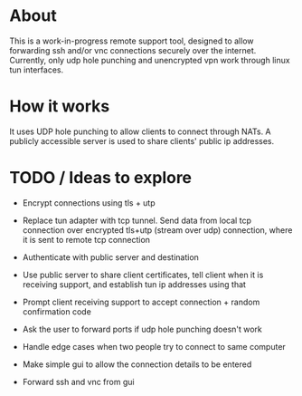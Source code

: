 # About

This is a work-in-progress remote support tool, designed to allow forwarding ssh and/or vnc connections securely over the internet. 
Currently, only udp hole punching and unencrypted vpn work through linux tun interfaces.

# How it works

It uses UDP hole punching to allow clients to connect through NATs. A publicly accessible server is used to share clients' public ip addresses.

# TODO / Ideas to explore

- Encrypt connections using tls + utp
- Replace tun adapter with tcp tunnel. Send data from local tcp connection over encrypted tls+utp (stream over udp) connection, where it is sent to remote tcp connection
- Authenticate with public server and destination
- Use public server to share client certificates, tell client when it is receiving support, and establish tun ip addresses using that
- Prompt client receiving support to accept connection + random confirmation code
- Ask the user to forward ports if udp hole punching doesn't work
- Handle edge cases when two people try to connect to same computer

- Make simple gui to allow the connection details to be entered
- Forward ssh and vnc from gui

